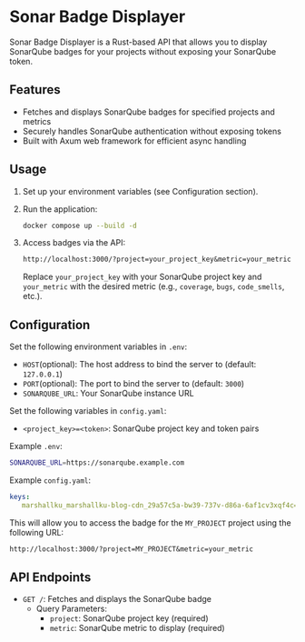 # Sonar Badge Displayer

Sonar Badge Displayer is a Rust-based API that allows you to display SonarQube badges for your projects without exposing your SonarQube token.

## Features

- Fetches and displays SonarQube badges for specified projects and metrics
- Securely handles SonarQube authentication without exposing tokens
- Built with Axum web framework for efficient async handling

## Usage

1. Set up your environment variables (see Configuration section).

2. Run the application:

   ```bash
   docker compose up --build -d
   ```

3. Access badges via the API:

   ```txt
   http://localhost:3000/?project=your_project_key&metric=your_metric
   ```

   Replace `your_project_key` with your SonarQube project key and `your_metric` with the desired metric (e.g., `coverage`, `bugs`, `code_smells`, etc.).

## Configuration

Set the following environment variables in `.env`:

- `HOST`(optional): The host address to bind the server to (default: `127.0.0.1`)
- `PORT`(optional): The port to bind the server to (default: `3000`)
- `SONARQUBE_URL`: Your SonarQube instance URL

Set the following variables in `config.yaml`:

- `<project_key>=<token>`: SonarQube project key and token pairs

Example `.env`:

```bash
SONARQUBE_URL=https://sonarqube.example.com
```

Example `config.yaml`:

```yaml
keys:
   marshallku_marshallku-blog-cdn_29a57c5a-bw39-737v-d86a-6af1cv3xqf4c=your_token
```

This will allow you to access the badge for the `MY_PROJECT` project using the following URL:

```txt
http://localhost:3000/?project=MY_PROJECT&metric=your_metric
```

## API Endpoints

- `GET /`: Fetches and displays the SonarQube badge
  - Query Parameters:
    - `project`: SonarQube project key (required)
    - `metric`: SonarQube metric to display (required)
